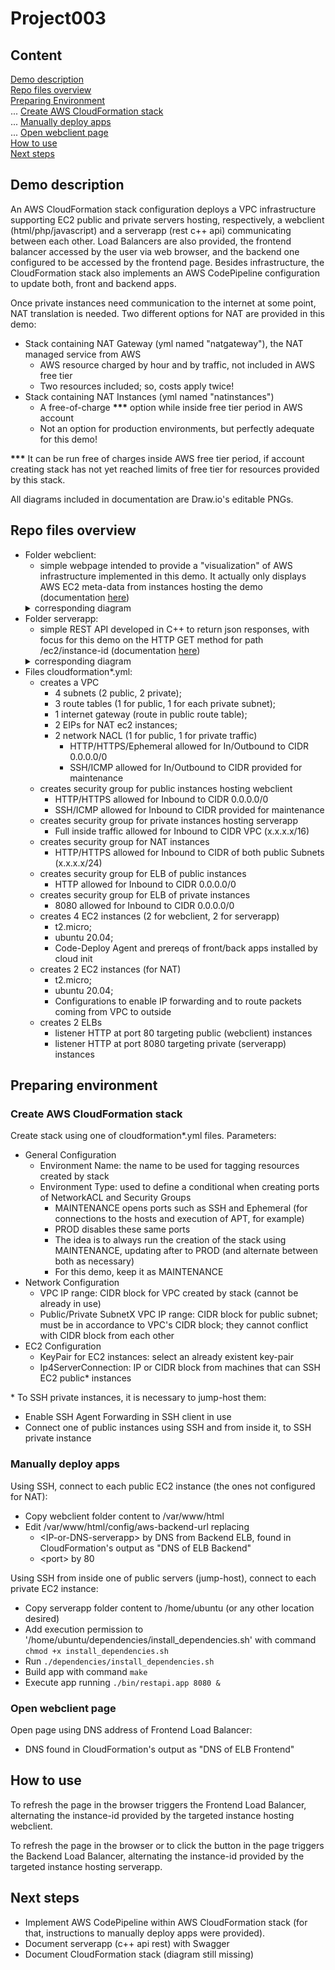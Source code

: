 # Project003

## Content

[Demo description](#demo-description) <br>
[Repo files overview](#repo-files-overview) <br>
[Preparing Environment](#preparing-environment) <br>
... [Create AWS CloudFormation stack](#create-aws-cloudformation-stack) <br>
... [Manually deploy apps](#manually-deploy-apps) <br>
... [Open webclient page](#open-webclient-page) <br>
[How to use](#how-to-use) <br>
[Next steps](#next-steps)

## Demo description

An AWS CloudFormation stack configuration deploys a VPC infrastructure supporting EC2 public and private servers hosting, respectively, a webclient (html/php/javascript) and a serverapp (rest c++ api) communicating between each other. Load Balancers are also provided, the frontend balancer accessed by the user via web browser, and the backend one configured to be accessed by the frontend page. Besides infrastructure, the CloudFormation stack also implements an AWS CodePipeline configuration to update both, front and backend apps.

Once private instances need communication to the internet at some point, NAT translation is needed. Two different options for NAT are provided in this demo:
* Stack containing NAT Gateway (yml named "natgateway"), the NAT managed service from AWS
  * AWS resource charged by hour and by traffic, not included in AWS free tier
  * Two resources included; so, costs apply twice!
* Stack containing NAT Instances (yml named "natinstances")
  * A free-of-charge __\*\*\*__ option while inside free tier period in AWS account
  * Not an option for production environments, but perfectly adequate for this demo!

__\*\*\*__ It can be run free of charges inside AWS free tier period, if account creating stack has not yet reached limits of free tier for resources provided by this stack.

All diagrams included in documentation are Draw.io's editable PNGs.

## Repo files overview

* Folder webclient:
  * simple webpage intended to provide a "visualization" of AWS infrastructure implemented in this demo. It actually only displays AWS EC2 meta-data from instances hosting the demo (documentation [here](webclient/README.md))
   <details><summary>corresponding diagram</summary><img src="webclient/documents/modules-organization-diagram.png"></details>
* Folder serverapp:
  * simple REST API developed in C++ to return json responses, with focus for this demo on the HTTP GET method for path /ec2/instance-id (documentation [here](serverapp/README.md))
   <details><summary>corresponding diagram</summary><img src="serverapp/documents/restapi-logic-diagram.png"></details>
* Files cloudformation\*.yml:
  * creates a VPC
    * 4 subnets (2 public, 2 private);
    * 3 route tables (1 for public, 1 for each private subnet);
    * 1 internet gateway (route in public route table);
    * 2 EIPs for NAT ec2 instances;
    * 2 network NACL (1 for public, 1 for private traffic)
      * HTTP/HTTPS/Ephemeral allowed for In/Outbound to CIDR 0.0.0.0/0
	  * SSH/ICMP allowed for In/Outbound to CIDR provided for maintenance
  * creates security group for public instances hosting webclient
    * HTTP/HTTPS allowed for Inbound to CIDR 0.0.0.0/0
	* SSH/ICMP allowed for Inbound to CIDR provided for maintenance
  * creates security group for private instances hosting serverapp
    * Full inside traffic allowed for Inbound to CIDR VPC (x.x.x.x/16)
  * creates security group for NAT instances
    * HTTP/HTTPS allowed for Inbound to CIDR of both public Subnets (x.x.x.x/24)
  * creates security group for ELB of public instances
    * HTTP allowed for Inbound to CIDR 0.0.0.0/0
  * creates security group for ELB of private instances
    * 8080 allowed for Inbound to CIDR 0.0.0.0/0
  * creates 4 EC2 instances (2 for webclient, 2 for serverapp)
    * t2.micro;
    * ubuntu 20.04;
    * Code-Deploy Agent and prereqs of front/back apps installed by cloud init
  * creates 2 EC2 instances (for NAT)
    * t2.micro;
    * ubuntu 20.04;
    * Configurations to enable IP forwarding and to route packets coming from VPC to outside
  * creates 2 ELBs
    * listener HTTP at port 80 targeting public (webclient) instances
    * listener HTTP at port 8080 targeting private (serverapp) instances
<!--   <details><summary>corresponding diagram</summary><img src="documents/cloudformation-diagram.png"></details> -->
<!--* File [appspec.yml](appspec.yml) and appspec_scripts folder:
  * TODO-->

## Preparing environment

### Create AWS CloudFormation stack

Create stack using one of cloudformation\*.yml files. Parameters:
* General Configuration
  * Environment Name: the name to be used for tagging resources created by stack
  * Environment Type: used to define a conditional when creating ports of NetworkACL and Security Groups
    * MAINTENANCE opens ports such as SSH and Ephemeral (for connections to the hosts and execution of APT, for example)
    * PROD disables these same ports
    * The idea is to always run the creation of the stack using MAINTENANCE, updating after to PROD (and alternate between both as necessary)
    * For this demo, keep it as MAINTENANCE
* Network Configuration
  * VPC IP range: CIDR block for VPC created by stack (cannot be already in use)
  * Public/Private SubnetX VPC IP range: CIDR block for public subnet; must be in accordance to VPC's CIDR block; they cannot conflict with CIDR block from each other
* EC2 Configuration
  * KeyPair for EC2 instances: select an already existent key-pair
  * Ip4ServerConnection: IP or CIDR block from machines that can SSH EC2 public\* instances
  
\* To SSH private instances, it is necessary to jump-host them:
* Enable SSH Agent Forwarding in SSH client in use
* Connect one of public instances using SSH and from inside it, to SSH private instance

### Manually deploy apps

Using SSH, connect to each public EC2 instance (the ones not configured for NAT):
* Copy webclient folder content to /var/www/html
* Edit /var/www/html/config/aws-backend-url replacing
  * \<IP-or-DNS-serverapp\> by DNS from Backend ELB, found in CloudFormation's output as "DNS of ELB Backend"
  * \<port\> by 80

Using SSH from inside one of public servers (jump-host), connect to each private EC2 instance:
* Copy serverapp folder content to /home/ubuntu (or any other location desired)
* Add execution permission to '/home/ubuntu/dependencies/install_dependencies.sh' with command ```chmod +x install_dependencies.sh```
* Run ```./dependencies/install_dependencies.sh```
* Build app with command ```make```
* Execute app running ```./bin/restapi.app 8080 &```

### Open webclient page

Open page using DNS address of Frontend Load Balancer:
   * DNS found in CloudFormation's output as "DNS of ELB Frontend"

## How to use

To refresh the page in the browser triggers the Frontend Load Balancer, alternating the instance-id provided by the targeted instance hosting webclient.

To refresh the page in the browser or to click the button in the page triggers the Backend Load Balancer, alternating the instance-id provided by the targeted instance hosting serverapp.

## Next steps

* Implement AWS CodePipeline within AWS CloudFormation stack (for that, instructions to manually deploy apps were provided).
* Document serverapp (c++ api rest) with Swagger
* Document CloudFormation stack (diagram still missing)

